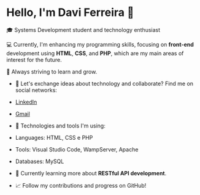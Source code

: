 # Hello, I'm Davi Ferreira 👋

🎓 Systems Development student and technology enthusiast

💻 Currently, I'm enhancing my programming skills, focusing on **front-end** development using **HTML**, **CSS**, and **PHP**, which are my main areas of interest for the future.

🚀 Always striving to learn and grow.

- 🔗 Let's exchange ideas about technology and collaborate? Find me on social networks:

- [LinkedIn](https://www.linkedin.com/in/davi-ferreira-dev/)
- [Gmail](mailto:fdavi07@gmail.com)

- 🔧 Technologies and tools I'm using:
- Languages: HTML, CSS e PHP
- Tools: Visual Studio Code, WampServer, Apache
- Databases: MySQL

- 🌱 Currently learning more about **RESTful API development**.

- 📈 Follow my contributions and progress on GitHub!
